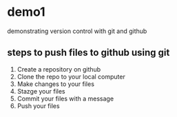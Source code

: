 # demo1
demonstrating version control with git and github
## steps to push files to github using git
1. Create a repository on github
2. Clone the repo to your local computer
3. Make changes to your files
4. Stazge your files
5. Commit your files with a message
6. Push your files
